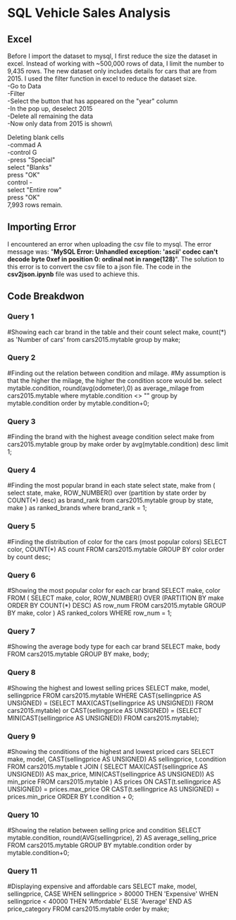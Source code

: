# SQL Vehicle Sales Analysis

## Excel
Before I import the dataset to mysql, I first reduce the size the dataset in excel. Instead of working with ~500,000 rows of data, I limit the number to 9,435 rows. The new dataset only includes details for cars that are from 2015.
I used the filter function in excel to reduce the dataset size.<br>
-Go to Data\
-Filter\
-Select the button that has appeared on the "year" column\
-In the pop up, deselect 2015\
-Delete all remaining the data\
-Now only data from 2015 is shown\

Deleting blank cells\
-commad A \
-control G \
-press "Special"  \
select "Blanks" \
press "OK" \
control - \
select "Entire row" \
press "OK" \
7,993 rows remain.

## Importing Error
I encountered an error when uploading the csv file to mysql. The error message was: "**MySQL Error: Unhandled exception: 'ascii' codec can't decode byte 0xef in position 0: ordinal not in range(128)**". The solution to this error is to convert the csv file to a json file. The code in the **csv2json.ipynb** file was used to achieve this.

## Code Breakdwon
### Query 1
#Showing each car brand in the table and their count 
select make, count(*) as 'Number of cars'
from cars2015.mytable
group by make;


### Query 2
#Finding out the relation between condition and milage. 
#My assumption is that the higher the milage, the higher the condition score would be.
select mytable.condition, round(avg(odometer),0) as average_milage
from cars2015.mytable
where mytable.condition <> ""
group by mytable.condition
order by mytable.condition+0;


### Query 3
#Finding the brand with the highest aveage condition
select make
from cars2015.mytable 
group by make
order by avg(mytable.condition) desc
limit 1;


### Query 4
#Finding the most popular brand in each state
select state, make
from (
    select state, make, 
           ROW_NUMBER() over (partition by state order by COUNT(*) desc) as brand_rank
    from cars2015.mytable
    group by state, make
) as ranked_brands
where brand_rank = 1;


### Query 5
#Finding the distribution of color for the cars (most popular colors)
SELECT color, COUNT(*) AS count
FROM cars2015.mytable
GROUP BY color
order by count desc;


### Query 6 
#Showing the most popular color for each car brand
SELECT make, color
FROM (
    SELECT make, color, 
           ROW_NUMBER() OVER (PARTITION BY make ORDER BY COUNT(*) DESC) AS row_num
    FROM cars2015.mytable
    GROUP BY make, color
) AS ranked_colors
WHERE row_num = 1;


### Query 7
#Showing the average body type for each car brand
SELECT make, body
FROM cars2015.mytable
GROUP BY make, body;


### Query 8
#Showing the highest and lowest selling prices
SELECT make, model, sellingprice
FROM cars2015.mytable
WHERE CAST(sellingprice AS UNSIGNED) = (SELECT MAX(CAST(sellingprice AS UNSIGNED)) FROM cars2015.mytable)
   or CAST(sellingprice AS UNSIGNED) = (SELECT MIN(CAST(sellingprice AS UNSIGNED)) FROM cars2015.mytable);


### Query 9 
#Showing the conditions of the highest and lowest priced cars
SELECT make, model, CAST(sellingprice AS UNSIGNED) AS sellingprice, t.condition
FROM cars2015.mytable t
JOIN (
    SELECT MAX(CAST(sellingprice AS UNSIGNED)) AS max_price, MIN(CAST(sellingprice AS UNSIGNED)) AS min_price
    FROM cars2015.mytable
) AS prices
ON CAST(t.sellingprice AS UNSIGNED) = prices.max_price OR CAST(t.sellingprice AS UNSIGNED) = prices.min_price
ORDER BY t.condition + 0;


### Query 10
#Showing the relation between selling price and condition
SELECT mytable.condition, round(AVG(sellingprice), 2) AS average_selling_price
FROM cars2015.mytable
GROUP BY mytable.condition
order by mytable.condition+0;


### Query 11
#Displaying expensive and affordable cars
SELECT make, model, sellingprice,
    CASE 
        WHEN sellingprice > 80000 THEN 'Expensive'
        WHEN sellingprice < 40000 THEN 'Affordable'
        ELSE 'Average'
    END AS price_category
FROM cars2015.mytable
order by make;
